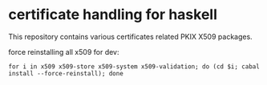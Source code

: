 certificate handling for haskell
================================

This repository contains various certificates related PKIX X509 packages.

force reinstalling all x509 for dev:

    for i in x509 x509-store x509-system x509-validation; do (cd $i; cabal install --force-reinstall); done
